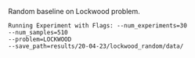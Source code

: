 Random baseline on Lockwood problem. 

``` 
Running Experiment with Flags: --num_experiments=30
--num_samples=510
--problem=LOCKWOOD
--save_path=results/20-04-23/lockwood_random/data/
```